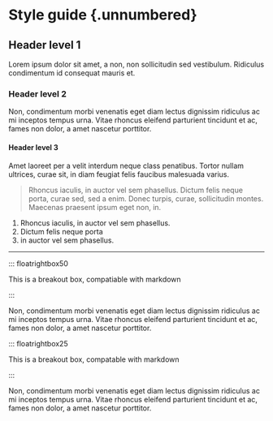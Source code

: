 

# Style guide {.unnumbered}

## Header level 1

Lorem ipsum dolor sit amet, a non, non sollicitudin sed vestibulum. Ridiculus condimentum id consequat mauris et. 

### Header level 2

Non, condimentum morbi venenatis eget diam lectus dignissim ridiculus ac mi inceptos tempus urna. Vitae rhoncus eleifend parturient tincidunt et ac, fames non dolor, a amet nascetur porttitor.

#### Header level 3

Amet laoreet per a velit interdum neque class penatibus. Tortor nullam ultrices, curae sit, in diam feugiat felis faucibus malesuada varius.

> Rhoncus iaculis, in auctor vel sem phasellus. Dictum felis neque porta, curae sed, sed a enim. Donec turpis, curae, sollicitudin montes. Maecenas praesent ipsum eget non, in. 

1. Rhoncus iaculis, in auctor vel sem phasellus.
2. Dictum felis neque porta
3. in auctor vel sem phasellus.

---

::: floatrightbox50

This is a breakout box, compatiable with markdown

:::

Non, condimentum morbi venenatis eget diam lectus dignissim ridiculus ac mi inceptos tempus urna. Vitae rhoncus eleifend parturient tincidunt et ac, fames non dolor, a amet nascetur porttitor. 

::: floatrightbox25

This is a breakout box, compatable with markdown

:::

Non, condimentum morbi venenatis eget diam lectus dignissim ridiculus ac mi inceptos tempus urna. Vitae rhoncus eleifend parturient tincidunt et ac, fames non dolor, a amet nascetur porttitor. 




